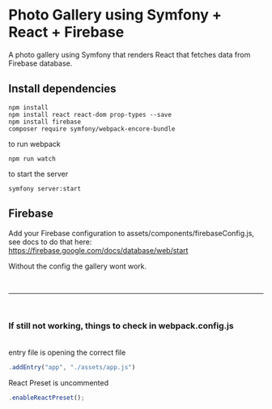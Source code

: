 # Photo Gallery using Symfony + React + Firebase

A photo gallery using Symfony that renders React that fetches data from Firebase database.

## Install dependencies

```cli
npm install
npm install react react-dom prop-types --save
npm install firebase
composer require symfony/webpack-encore-bundle
```

to run webpack

```cli
npm run watch
```

to start the server

```cli
symfony server:start
```

## Firebase

Add your Firebase configuration to assets/components/firebaseConfig.js, see docs to do that here:
https://firebase.google.com/docs/database/web/start

Without the config the gallery wont work.

<br>

---

<br>

### If still not working, things to check in webpack.config.js

<br>
entry file is opening the correct file

```js
.addEntry("app", "./assets/app.js")
```

React Preset is uncommented

```js
.enableReactPreset();
```
